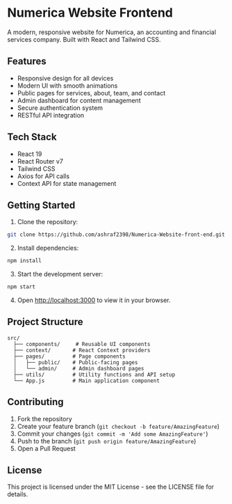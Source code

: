 # Numerica Website Frontend

A modern, responsive website for Numerica, an accounting and financial services company. Built with React and Tailwind CSS.

## Features

- Responsive design for all devices
- Modern UI with smooth animations
- Public pages for services, about, team, and contact
- Admin dashboard for content management
- Secure authentication system
- RESTful API integration

## Tech Stack

- React 19
- React Router v7
- Tailwind CSS
- Axios for API calls
- Context API for state management

## Getting Started

1. Clone the repository:
```bash
git clone https://github.com/ashraf2398/Numerica-Website-front-end.git
```

2. Install dependencies:
```bash
npm install
```

3. Start the development server:
```bash
npm start
```

4. Open [http://localhost:3000](http://localhost:3000) to view it in your browser.

## Project Structure

```
src/
  ├── components/     # Reusable UI components
  ├── context/       # React Context providers
  ├── pages/         # Page components
  │   ├── public/    # Public-facing pages
  │   └── admin/     # Admin dashboard pages
  ├── utils/         # Utility functions and API setup
  └── App.js         # Main application component
```

## Contributing

1. Fork the repository
2. Create your feature branch (`git checkout -b feature/AmazingFeature`)
3. Commit your changes (`git commit -m 'Add some AmazingFeature'`)
4. Push to the branch (`git push origin feature/AmazingFeature`)
5. Open a Pull Request

## License

This project is licensed under the MIT License - see the LICENSE file for details.
